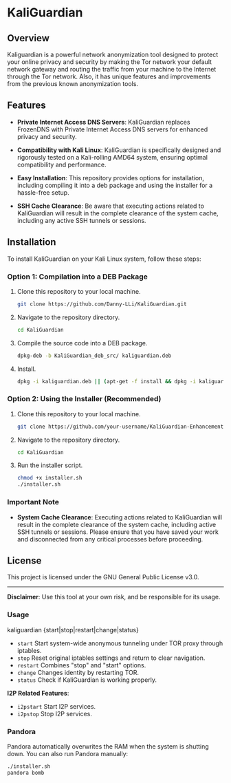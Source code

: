 # KaliGuardian

## Overview

Kaliguardian is a powerful network anonymization tool designed to protect your online privacy and security by making the Tor network your default network gateway and routing the traffic from your machine to the Internet through the Tor network. Also, it has unique features and improvements from the previous known anonymization tools.


## Features

- **Private Internet Access DNS Servers**: KaliGuardian replaces FrozenDNS with Private Internet Access DNS servers for enhanced privacy and security.

- **Compatibility with Kali Linux**: KaliGuardian is specifically designed and rigorously tested on a Kali-rolling AMD64 system, ensuring optimal compatibility and performance.

- **Easy Installation**: This repository provides options for installation, including compiling it into a deb package and using the installer for a hassle-free setup.

- **SSH Cache Clearance**: Be aware that executing actions related to KaliGuardian will result in the complete clearance of the system cache, including any active SSH tunnels or sessions.

## Installation

To install KaliGuardian on your Kali Linux system, follow these steps:

### Option 1: Compilation into a DEB Package

1. Clone this repository to your local machine.
   ```bash
   git clone https://github.com/Danny-LLi/KaliGuardian.git
   ```

2. Navigate to the repository directory.
   ```bash
   cd KaliGuardian
   ```

3. Compile the source code into a DEB package.
   ```bash
   dpkg-deb -b KaliGuardian_deb_src/ kaliguardian.deb 
   ```

4. Install.
      ```bash
   dpkg -i kaliguardian.deb || (apt-get -f install && dpkg -i kaliguardian.deb) 
   ```
  
   

### Option 2: Using the Installer (Recommended)

1. Clone this repository to your local machine.
   ```bash
   git clone https://github.com/your-username/KaliGuardian-Enhancement.git
   ```

2. Navigate to the repository directory.
   ```bash
   cd KaliGuardian
   ```

3. Run the installer script.
   ```bash
   chmod +x installer.sh
   ./installer.sh
   ```

### Important Note

- **System Cache Clearance**: Executing actions related to KaliGuardian will result in the complete clearance of the system cache, including active SSH tunnels or sessions. Please ensure that you have saved your work and disconnected from any critical processes before proceeding.

## License

This project is licensed under the GNU General Public License v3.0.

---

**Disclaimer**: Use this tool at your own risk, and be responsible for its usage.



### Usage
 kaliguardian {start|stop|restart|change|status}

- `start` Start system-wide anonymous tunneling under TOR proxy through iptables.
- `stop` Reset original iptables settings and return to clear navigation.
- `restart` Combines "stop" and "start" options.
- `change` Changes identity by restarting TOR.
- `status` Check if KaliGuardian is working properly.

**I2P Related Features**:
- `i2pstart` Start I2P services.
- `i2pstop` Stop I2P services.


### Pandora
Pandora automatically overwrites the RAM when the system is shutting down. You can also run Pandora manually:

```bash
./installer.sh
pandora bomb
